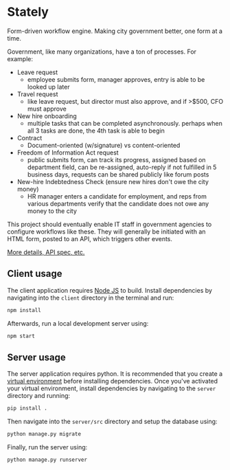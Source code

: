 Stately
================

Form-driven workflow engine. Making city government better, one form at a time.

Government, like many organizations, have a ton of processes. For example:

* Leave request
  * employee submits form, manager approves, entry is able to be looked up later
* Travel request
  * like leave request, but director must also approve, and if >$500, CFO must approve
* New hire onboarding
  * multiple tasks that can be completed asynchronously. perhaps when all 3 tasks are done, the 4th task is able to begin
* Contract
  * Document-oriented (w/signature) vs content-oriented
* Freedom of Information Act request
  * public submits form, can track its progress, assigned based on department field, can be re-assigned, auto-reply if not fulfilled in 5 business days, requests can be shared publicly like forum posts
* New-hire Indebtedness Check (ensure new hires don't owe the city money)
  * HR manager enters a candidate for employment, and reps from various departments verify that the candidate does not owe any money to the city

This project should eventually enable IT staff in government agencies to configure
workflows like these. They will generally be initiated with an HTML form, posted
to an API, which triggers other events.

[More details, API spec, etc.](https://hackpad.com/Workflow-app-ideas-3PWIAukkmki)

## Client usage
The client application requires [Node JS](https://nodejs.org/en/download/) to build.
Install dependencies by navigating into the `client` directory in the terminal and run:
```bash
npm install
```
Afterwards, run a local development server using:
```bash
npm start
```

## Server usage
The server application requires python. It is recommended that you create a
[virtual environment](http://docs.python-guide.org/en/latest/dev/virtualenvs/)
before installing dependencies. Once you've activated your virtual environment,
install dependencies by navigating to the `server` directory and running:
```bash
pip install .
```
Then navigate into the `server/src` directory and setup the database using:
```bash
python manage.py migrate
```
Finally, run the server using:
```bash
python manage.py runserver
```
